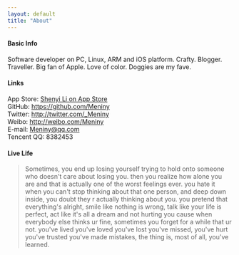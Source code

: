 ```yaml
---
layout: default
title: "About"
---
```

#### Basic Info
Software developer on PC, Linux, ARM and iOS platform. Crafty. Blogger. Traveller. Big fan of Apple. Love of color. Doggies are my fave.

#### Links
App Store: [Shenyi Li on App Store](https://itunes.apple.com/cn/developer/shenyi-li/id1026495349)  
GitHub: <https://github.com/Meniny>  
Twitter: <http://twitter.com/_Meniny>  
Weibo: <http://weibo.com/Meniny>  
E-mail: <Meniny@qq.com>  
Tencent QQ: 8382453

#### Live Life

> Sometimes, you end up losing yourself trying to hold onto someone who doesn't care about losing you. then you realize how alone you are and that is actually one of the worst feelings ever. you hate it when you can't stop thinking about that one person, and deep down inside, you doubt they r actually thinking about you. you pretend that everything's alright, smile like nothing is wrong, talk like your life is perfect, act like it's all a dream and not hurting you cause when everybody else thinks ur fine, sometimes you forget for a while that ur not. you've lived you've loved you've lost you've missed, you've hurt you've trusted you've made mistakes, the thing is, most of all, you've learned.

